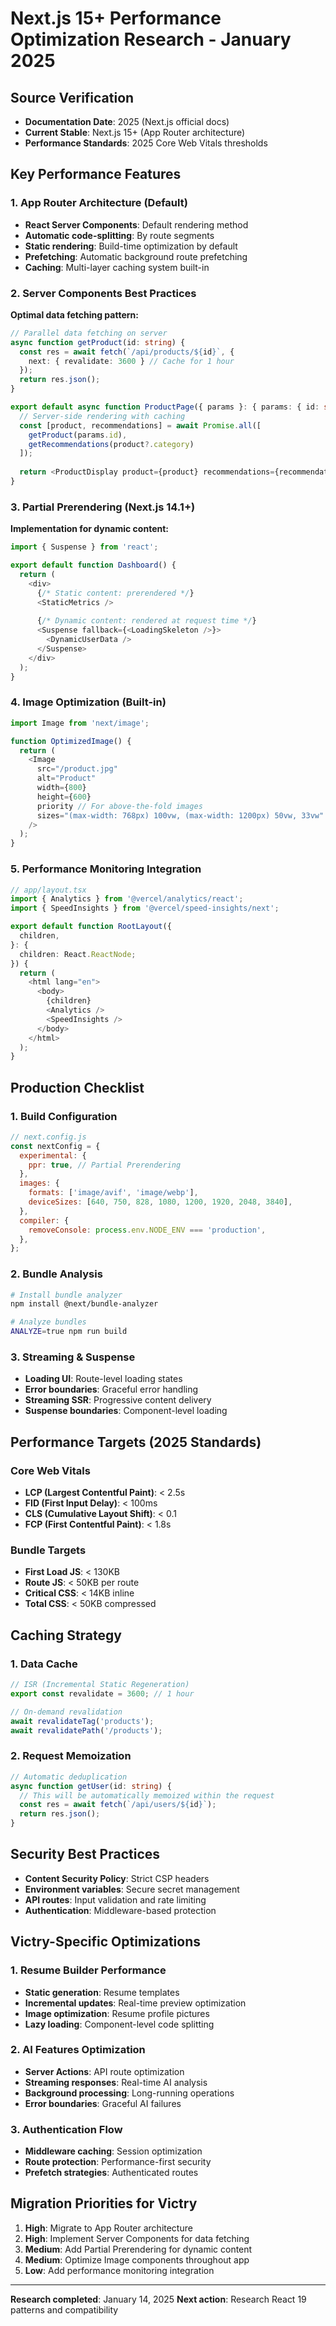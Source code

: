 # Next.js 15+ Performance Optimization Research - January 2025

## Source Verification
- **Documentation Date**: 2025 (Next.js official docs)
- **Current Stable**: Next.js 15+ (App Router architecture)
- **Performance Standards**: 2025 Core Web Vitals thresholds

## Key Performance Features

### 1. App Router Architecture (Default)
- **React Server Components**: Default rendering method
- **Automatic code-splitting**: By route segments
- **Static rendering**: Build-time optimization by default
- **Prefetching**: Automatic background route prefetching
- **Caching**: Multi-layer caching system built-in

### 2. Server Components Best Practices
**Optimal data fetching pattern:**
```typescript
// Parallel data fetching on server
async function getProduct(id: string) {
  const res = await fetch(`/api/products/${id}`, {
    next: { revalidate: 3600 } // Cache for 1 hour
  });
  return res.json();
}

export default async function ProductPage({ params }: { params: { id: string } }) {
  // Server-side rendering with caching
  const [product, recommendations] = await Promise.all([
    getProduct(params.id),
    getRecommendations(product?.category)
  ]);
  
  return <ProductDisplay product={product} recommendations={recommendations} />;
}
```

### 3. Partial Prerendering (Next.js 14.1+)
**Implementation for dynamic content:**
```typescript
import { Suspense } from 'react';

export default function Dashboard() {
  return (
    <div>
      {/* Static content: prerendered */}
      <StaticMetrics />
      
      {/* Dynamic content: rendered at request time */}
      <Suspense fallback={<LoadingSkeleton />}>
        <DynamicUserData />
      </Suspense>
    </div>
  );
}
```

### 4. Image Optimization (Built-in)
```typescript
import Image from 'next/image';

function OptimizedImage() {
  return (
    <Image
      src="/product.jpg"
      alt="Product"
      width={800}
      height={600}
      priority // For above-the-fold images
      sizes="(max-width: 768px) 100vw, (max-width: 1200px) 50vw, 33vw"
    />
  );
}
```

### 5. Performance Monitoring Integration
```typescript
// app/layout.tsx
import { Analytics } from '@vercel/analytics/react';
import { SpeedInsights } from '@vercel/speed-insights/next';

export default function RootLayout({
  children,
}: {
  children: React.ReactNode;
}) {
  return (
    <html lang="en">
      <body>
        {children}
        <Analytics />
        <SpeedInsights />
      </body>
    </html>
  );
}
```

## Production Checklist

### 1. Build Configuration
```javascript
// next.config.js
const nextConfig = {
  experimental: {
    ppr: true, // Partial Prerendering
  },
  images: {
    formats: ['image/avif', 'image/webp'],
    deviceSizes: [640, 750, 828, 1080, 1200, 1920, 2048, 3840],
  },
  compiler: {
    removeConsole: process.env.NODE_ENV === 'production',
  },
};
```

### 2. Bundle Analysis
```bash
# Install bundle analyzer
npm install @next/bundle-analyzer

# Analyze bundles
ANALYZE=true npm run build
```

### 3. Streaming & Suspense
- **Loading UI**: Route-level loading states
- **Error boundaries**: Graceful error handling
- **Streaming SSR**: Progressive content delivery
- **Suspense boundaries**: Component-level loading

## Performance Targets (2025 Standards)

### Core Web Vitals
- **LCP (Largest Contentful Paint)**: < 2.5s
- **FID (First Input Delay)**: < 100ms  
- **CLS (Cumulative Layout Shift)**: < 0.1
- **FCP (First Contentful Paint)**: < 1.8s

### Bundle Targets
- **First Load JS**: < 130KB
- **Route JS**: < 50KB per route
- **Critical CSS**: < 14KB inline
- **Total CSS**: < 50KB compressed

## Caching Strategy

### 1. Data Cache
```typescript
// ISR (Incremental Static Regeneration)
export const revalidate = 3600; // 1 hour

// On-demand revalidation
await revalidateTag('products');
await revalidatePath('/products');
```

### 2. Request Memoization
```typescript
// Automatic deduplication
async function getUser(id: string) {
  // This will be automatically memoized within the request
  const res = await fetch(`/api/users/${id}`);
  return res.json();
}
```

## Security Best Practices
- **Content Security Policy**: Strict CSP headers
- **Environment variables**: Secure secret management
- **API routes**: Input validation and rate limiting
- **Authentication**: Middleware-based protection

## Victry-Specific Optimizations

### 1. Resume Builder Performance
- **Static generation**: Resume templates
- **Incremental updates**: Real-time preview optimization
- **Image optimization**: Resume profile pictures
- **Lazy loading**: Component-level code splitting

### 2. AI Features Optimization
- **Server Actions**: API route optimization
- **Streaming responses**: Real-time AI analysis
- **Background processing**: Long-running operations
- **Error boundaries**: Graceful AI failures

### 3. Authentication Flow
- **Middleware caching**: Session optimization
- **Route protection**: Performance-first security
- **Prefetch strategies**: Authenticated routes

## Migration Priorities for Victry
1. **High**: Migrate to App Router architecture
2. **High**: Implement Server Components for data fetching
3. **Medium**: Add Partial Prerendering for dynamic content
4. **Medium**: Optimize Image components throughout app
5. **Low**: Add performance monitoring integration

---
**Research completed**: January 14, 2025
**Next action**: Research React 19 patterns and compatibility